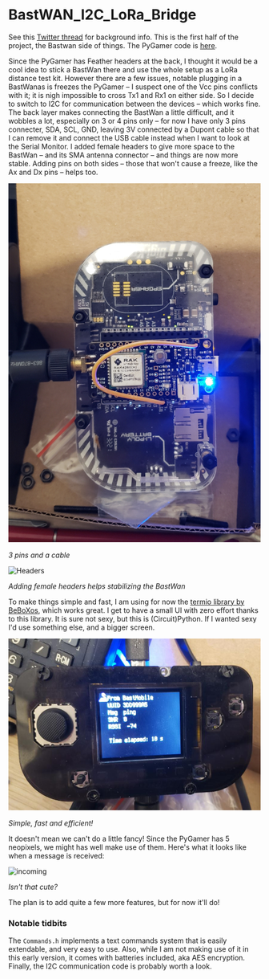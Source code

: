 # BastWAN_I2C_LoRa_Bridge


See this [Twitter thread](https://twitter.com/Kongduino/status/1525331309878743042) for background info. This is the first half of the project, the Bastwan side of things. The PyGamer code is [here](https://github.com/Kongduino/PyGamer_LoRa_Tester).

Since the PyGamer has Feather headers at the back, I thought it would be a cool idea to stick a BastWan there and use the whole setup as a LoRa distance test kit. However there are a few issues, notable plugging in a BastWanas is freezes the PyGamer – I suspect one of the Vcc pins conflicts with it; it is nigh impossible to cross Tx1 and Rx1 on either side. So I decide to switch to I2C for communication between the devices – which works fine. The back layer makes connecting the BastWan a little difficult, and it wobbles a lot, especially on 3 or 4 pins only – for now I have only 3 pins connecter, SDA, SCL, GND, leaving 3V connected by a Dupont cable so that I can remove it and connect the USB cable instead when I want to look at the Serial Monitor. I added female headers to give more space to the BastWan – and its SMA antenna connector – and things are now more stable. Adding pins on both sides – those that won't cause a freeze, like the Ax and Dx pins – helps too.

![3 Pins 1 Cable](assets/3_Pins_1_Cable.jpg)

*3 pins and a cable*

![Headers](assets/Headers.png)

*Adding female headers helps stabilizing the BastWan*

To make things simple and fast, I am using for now the [termio library by BeBoXos](https://github.com/beboxos/Circuitpython-termio-lib), which works great. I get to have a small UI with zero effort thanks to this library. It is sure not sexy, but this is (Circuit)Python. If I wanted sexy I'd use something else, and a bigger screen.

![termio](assets/termio.jpg)

*Simple, fast and efficient!*

It doesn't mean we can't do a little fancy! Since the PyGamer has 5 neopixels, we might has well make use of them. Here's what it looks like when a message is received:

![incoming](assets/incoming.gif)

*Isn't that cute?*

The plan is to add quite a few more features, but for now it'll do!

### Notable tidbits

The `Commands.h` implements a text commands system that is easily extendable, and very easy to use. Also, while I am not making use of it in this early version, it comes with batteries included, aka AES encryption. Finally, the I2C communication code is probably worth a look.